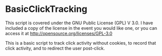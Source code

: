 BasicClickTracking
==================

This script is covered under the GNU Public License (GPL) V 3.0. I have included a copy of the license in the event you would like one, or you can access it at http://opensource.org/licenses/GPL-3.0

This is a basic script to track click activity without cookies, to record that click activity, and to redirect the user post-click.
